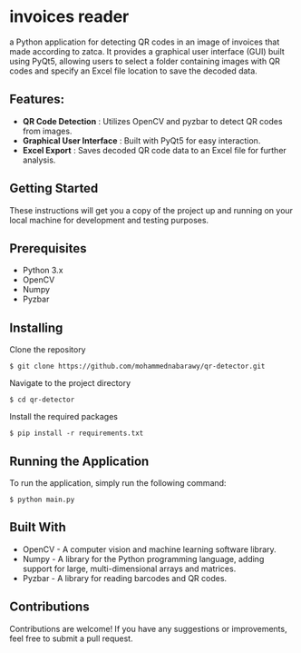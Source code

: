 # invoices reader

a Python application for detecting QR codes in an image of invoices that made according to zatca. It provides a graphical user interface (GUI) built using PyQt5, allowing users to select a folder containing images with QR codes and specify an Excel file location to save the decoded data.

## Features:

- **QR Code Detection** : Utilizes OpenCV and pyzbar to detect QR codes from images.
- **Graphical User Interface** : Built with PyQt5 for easy interaction.
- **Excel Export** : Saves decoded QR code data to an Excel file for further analysis.

## Getting Started

These instructions will get you a copy of the project up and running on your local machine for development and testing purposes.

## Prerequisites

- Python 3.x
- OpenCV
- Numpy
- Pyzbar

## Installing

Clone the repository

```
$ git clone https://github.com/mohammednabarawy/qr-detector.git
```

Navigate to the project directory

```
$ cd qr-detector

```

Install the required packages

```
$ pip install -r requirements.txt
```

## Running the Application

To run the application, simply run the following command:

```
$ python main.py
```

## Built With

- OpenCV - A computer vision and machine learning software library.
- Numpy - A library for the Python programming language, adding support for large, multi-dimensional arrays and matrices.
- Pyzbar - A library for reading barcodes and QR codes.

## Contributions

Contributions are welcome! If you have any suggestions or improvements, feel free to submit a pull request.
